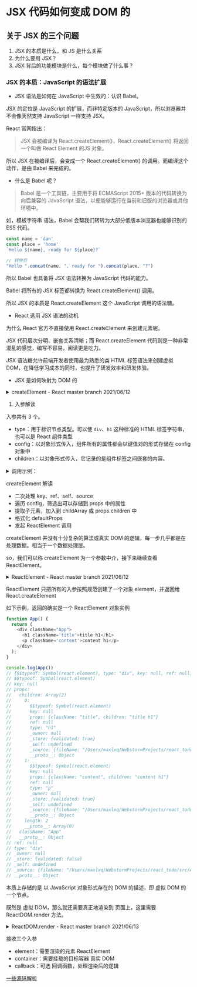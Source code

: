 
# JSX 代码如何变成 DOM 的

## 关于 JSX 的三个问题

1. JSX 的本质是什么，和 JS 是什么关系
2. 为什么要用 JSX？
3. JSX 背后的功能模块是什么，每个模块做了什么事？

### JSX 的本质：JavaScript 的语法扩展

- JSX 语法是如何在 JavaScript 中生效的：认识 Babel。

JSX 的定位是 JavaScript 的扩展，而非特定版本的 JavaScript，所以浏览器并不会像天然支持 JavaScript 一样支持 JSX。

React 官网指出：
> JSX 会被编译为 React.createElement()，React.createElement() 将返回一个叫做 React Element 的JS 对象。

所以 JSX 在被编译后，会变成一个 React.createElement() 的调用。而编译这个动作，是由 Babel 来完成的。

- 什么是 Babel 呢？
> Babel 是一个工具链，主要用于将 ECMAScript 2015+ 版本的代码转换为向后兼容的 JavaScript 语法，以便能够运行在当前和旧版的浏览器或其他环境中。

如，模板字符串 语法，Babel 会帮我们转转为大部分低版本浏览器也能够识别的 ES5 代码。

```javascript
const name = 'dan'
const place = 'home'
`Hello ${name}, ready for ${place}?`

// 转换后
"Hello ".concat(name, ", ready for ").concat(place, "?")
```

所以 Babel 也具备将 JSX 语法转换为 JavaScript 代码的能力。

Babel 将所有的 JSX 标签都转换为 React.createElement() 调用。

所以  JSX 的本质是 React.createElement 这个 JavaScript 调用的语法糖。

- React 选用 JSX 语法的动机

为什么 React 官方不直接使用 React.createElement 来创建元素呢。

JSX 代码层次分明、嵌套关系清晰；而 React.createElement 代码则是一种非常混乱的感觉，编写不容易，阅读更是吃力。

JSX 语法糖允许前端开发者使用最为熟悉的类 HTML 标签语法来创建虚拟 DOM，在降低学习成本的同时，也提升了研发效率和研发体验。

- JSX 是如何映射为 DOM 的

<details>
<summary>
createElement - React master branch 2021/06/12
</summary>

> 已省略部分 __DEV__ 代码
```javascript
/**
 * Create and return a new ReactElement of the given type.
 * path: react/packages/react/src/ReactElement.js line - 470
 */
export function createElement(type, config, children) {
  // propName 变量用于存储后面需要用到的元素属性
  let propName;

  // props 变量用于存储元素属性的键值集合
  const props = {};

  // key、ref、self、source 均为 Ract 元素属性
  let key = null;
  let ref = null;
  let self = null;
  let source = null;

  // config 对象中存储的是元素的属性
  if (config != null) {
    // 依次对 ref、key、self 和 source 属性赋值
    if (hasValidRef(config)) {
      ref = config.ref;
    }
    if (hasValidKey(config)) {
      key = '' + config.key; // key 字符串化
    }

    self = config.__self === undefined ? null : config.__self;
    source = config.__source === undefined ? null : config.__source;
    // Remaining properties are added to a new props object
    for (propName in config) {
      if (
        // 筛选可以挪到 props 对象中的属性
        hasOwnProperty.call(config, propName) &&
        !RESERVED_PROPS.hasOwnProperty(propName)
      ) {
        props[propName] = config[propName];
      }
    }
  }

  // Children can be more than one argument, and those are transferred onto
  // the newly allocated props object.
  // childrenLength 是 arguments 的长度减去 2，去除 type 和 config 这两个参数。
  const childrenLength = arguments.length - 2;
  // 若剩下一个参数，则一边表示为文本节点
  if (childrenLength === 1) {
    // 直接赋值给 props.children
    props.children = children;
    // 处理嵌套多个子元素的情况
  } else if (childrenLength > 1) {
    // 声明固定长度数组
    const childArray = Array(childrenLength);
    // 把子元素推进数组
    for (let i = 0; i < childrenLength; i++) {
      childArray[i] = arguments[i + 2];
    }
    // 最后把数组赋值给 props.children
    props.children = childArray;
  }

  // Resolve default props
  // 处理 defaultProps
  if (type && type.defaultProps) {
    const defaultProps = type.defaultProps;
    for (propName in defaultProps) {
      if (props[propName] === undefined) {
        props[propName] = defaultProps[propName];
      }
    }
  }

  // 最后调用一个 ReactElement 方法，传入处理后的参数
  return ReactElement(
    type,
    key,
    ref,
    self,
    source,
    ReactCurrentOwner.current,
    props,
  );
}
```
</details>

1. 入参解读

入参共有 3 个。
- type：用于标识节点类型。可以使 `div`、`h1` 这种标准的 HTML 标签字符串，也可以是 React 组件类型
- config：以对象形式传入，组件所有的属性都会以键值对的形式存储在 config 对象中
- children：以对象形式传入，它记录的是组件标签之间嵌套的内容。

<details>
<summary>
调用示例：
</summary>

```javascript
React.createElement(
  'ul',
  { className: 'list' },
  React.createElement('li', { key: '1' }, '1'),
  React.createElement('li', { key: '2' }, '2'),
  React.createElement('li', { key: '3' }, '3')
)
```

// 对应的 DOM 结构如下
```jsx
<ul className="list">
  <li key="1">1</li>
  <li key="2">2</li>
  <li key="3">3</li>
</ul>
```
</details>

createElement 解读

- 二次处理 key、ref、self、source
- 遍历 config，筛选出可以存储到 props 中的属性
- 提取子元素，加入到 childArray 或 props.children 中
- 格式化 defaultProps
- 发起 ReactElement 调用

createElement 并没有十分复杂的算法或真实 DOM 的逻辑，每一步几乎都是在处理数据。相当于一个数据处理层。

so，我们可以称 createElement 为一个参数中介，接下来继续查看 ReactElement。

<details>
<summary>
ReactElement - React master branch 2021/06/12
</summary>

```javascript
/**
 * Factory method to create a new React element. This no longer adheres to
 * the class pattern, so do not use new to call it. Also, instanceof check
 * will not work. Instead test $$typeof field against Symbol.for('react.element') to check
 * if something is a React Element.
 *
 * @param {*} type
 * @param {*} props
 * @param {*} key
 * @param {string|object} ref
 * @param {*} owner
 * @param {*} self A *temporary* helper to detect places where `this` is
 * different from the `owner` when React.createElement is called, so that we
 * can warn. We want to get rid of owner and replace string `ref`s with arrow
 * functions, and as long as `this` and owner are the same, there will be no
 * change in behavior.
 * @param {*} source An annotation object (added by a transpiler or otherwise)
 * indicating filename, line number, and/or other information.
 * @internal
 * path: react/packages/react/src/ReactElement.js line - 127
 */
const ReactElement = function(type, key, ref, self, source, owner, props) {
  const element = {
    // 常量，标识该对象是一个 ReactElement
    // This tag allows us to uniquely identify this as a React Element
    $$typeof: REACT_ELEMENT_TYPE,

    // Built-in properties that belong on the element
    // 内置属性赋值
    type: type,
    key: key,
    ref: ref,
    props: props,

    // Record the component responsible for creating this element.
    // 记录创造该元素的组件
    _owner: owner,
  };

  return element;
};
```
</details>

ReactElement 只把所有的入参按照规范创建了一个对象 element，并返回给 React.createElement

如下示例，返回的确实是一个 ReactElement 对象实例
```javascript
function App() {
  return (
    <div className="App">
      <h1 className='title'>title h1</h1>
      <p className='content'>content h1</p>
    </div>
  );
}

console.log(App())
// {$$typeof: Symbol(react.element), type: "div", key: null, ref: null, props: {…}, …}
// $$typeof: Symbol(react.element)
// key: null
// props:
//   children: Array(2)
//     0:
//       $$typeof: Symbol(react.element)
//       key: null
//       props: {className: "title", children: "title h1"}
//       ref: null
//       type: "h1"
//       _owner: null
//       _store: {validated: true}
//       _self: undefined
//       _source: {fileName: "/Users/maxlxq/WebstormProjects/react_todo/src/App.js", lineNumber: 6, columnNumber: 7}
//       __proto__: Object
//     1:
//       $$typeof: Symbol(react.element)
//       key: null
//       props: {className: "content", children: "content h1"}
//       ref: null
//       type: "p"
//       _owner: null
//       _store: {validated: true}
//       _self: undefined
//       _source: {fileName: "/Users/maxlxq/WebstormProjects/react_todo/src/App.js", lineNumber: 7, columnNumber: 7}
//       __proto__: Object
//     length: 2
//     __proto__: Array(0)
//   className: "App"
//   __proto__: Object
// ref: null
// type: "div"
// _owner: null
// _store: {validated: false}
// _self: undefined
// _source: {fileName: "/Users/maxlxq/WebstormProjects/react_todo/src/App.js", lineNumber: 5, columnNumber: 5}
// __proto__: Object
```

本质上存储的是 以 JavaScript 对象形式存在的 DOM 的描述，即 虚拟 DOM 的一个节点。

既然是 虚拟 DOM，那么就还需要真正地渲染到 页面上，这里需要 ReactDOM.render 方法。

<details>
<summary>
ReactDOM.render  - React master branch 2021/06/13
</summary>

```javascript
export function render(
  element: React$Element<any>,
  container: Container,
  callback: ?Function
) {
  invariant(
    isValidContainer(container),
    'Target container is not a DOM element.',
  );

  return legacyRenderSubtreeIntoContainer(
    null,
    element,
    container,
    false,
    callback,
  );
}
```

```javascript
// lagacy render 子树到容器中
function legacyRenderSubtreeIntoContainer(
  parentComponent: ?React$Component<any, any>, // null, 表示 根节点
  children: ReactNodeList, // 自身子节点数组
  container: Container,  // 真实 DOM 容器
  forceHydrate: boolean, // 是否需要保留一些已经存在的元素，调用 render 时已设置为 false；服务端渲染的话 设置为 true
  callback: ?Function  // render 之后的回调
) {
  let root = container._reactRootContainer;
  let fiberRoot: FiberRoot;
  if (!root) {
    // Initial mount 初次挂载
    root = container._reactRootContainer = legacyCreateRootFromDOMContainer(
      container,
      forceHydrate,
    );
    fiberRoot = root._internalRoot;
    if (typeof callback === 'function') {
      const originalCallback = callback;
      callback = function() {
        const instance = getPublicRootInstance(fiberRoot);
        originalCallback.call(instance);
      };
    }
    // Initial mount should not be batched.
    // 初次加载不用做批处理
    unbatchedUpdates(() => {
      updateContainer(children, fiberRoot, parentComponent, callback);
    });
  } else {
    fiberRoot = root._internalRoot;
    if (typeof callback === 'function') {
      const originalCallback = callback;
      callback = function() {
        const instance = getPublicRootInstance(fiberRoot);
        originalCallback.call(instance);
      };
    }
    // Update
    updateContainer(children, fiberRoot, parentComponent, callback);
  }
  return getPublicRootInstance(fiberRoot);
}
```
</details>

接收三个入参
- element：需要渲染的元素 ReactElement
- container：需要挂载的目标容器 真实 DOM
- callback：可选 回调函数，处理渲染后的逻辑

[一些源码解析](https://cybqd.com/react%E6%BA%90%E7%A0%81%E8%A7%A3%E6%9E%90/react-dom%E4%B8%AD%E5%88%9B%E5%BB%BA%E7%9A%84%E4%B8%80%E7%B3%BB%E5%88%97%E7%8E%A9%E6%84%8F.html#reactdom-render "部分源码解析")
